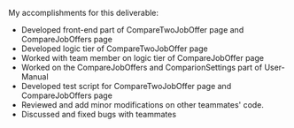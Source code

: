 My accomplishments for this deliverable:

 * Developed front-end part of CompareTwoJobOffer page and CompareJobOffers page
 * Developed logic tier of CompareTwoJobOffer page
 * Worked with team member on logic tier of CompareJobOffer page
 * Worked on the CompareJobOffers and ComparionSettings part of User-Manual
 * Developed test script for CompareTwoJobOffer page and CompareJobOffers page
 * Reviewed and add minor modifications on other teammates' code.
 * Discussed and fixed bugs with teammates 
